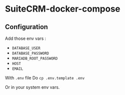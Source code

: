 # SuiteCRM-docker-compose

## Configuration

Add those env vars :
- `DATABASE_USER`
- `DATABASE_PASSWORD`
- `MARIADB_ROOT_PASSWORD`
- `HOST`
- `EMAIL`

With `.env` file
Do `cp .env.template .env`

Or in your system env vars.
